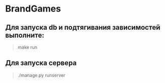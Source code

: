 # BrandGames
## Для запуска db и подтягивания зависимостей выполните:
>make run

## Для запуска сервера
>./manage.py runserver
